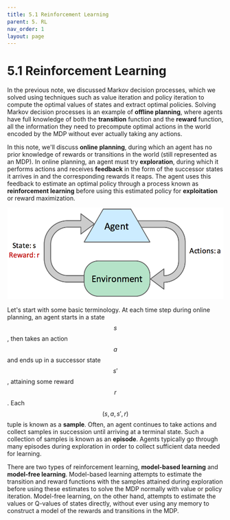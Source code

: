 ```yaml
---
title: 5.1 Reinforcement Learning
parent: 5. RL
nav_order: 1
layout: page
---
```


# 5.1 Reinforcement Learning

In the previous note, we discussed Markov decision processes, which we solved using techniques such as value iteration and policy iteration to compute the optimal values of states and extract optimal policies. Solving Markov decision processes is an example of **offline planning**, where agents have full knowledge of both the **transition** function and the **reward** function, all the information they need to precompute optimal actions in the world encoded by the MDP without ever actually taking any actions. 

In this note, we'll discuss **online planning**, during which an agent has no prior knowledge of rewards or transitions in the world (still represented as an MDP). In online planning, an agent must try **exploration**, during which it performs actions and receives **feedback** in the form of the successor states it arrives in and the corresponding rewards it reaps. The agent uses this feedback to estimate an optimal policy through a process known as **reinforcement learning** before using this estimated policy for **exploitation** or reward maximization.

![Feedback Loop](../assets/images/feedback-loop.png)

Let's start with some basic terminology. At each time step during online planning, an agent starts in a state $$s$$, then takes an action $$a$$ and ends up in a successor state $$s'$$, attaining some reward $$r$$. Each $$(s, a, s', r)$$ tuple is known as a **sample**. Often, an agent continues to take actions and collect samples in succession until arriving at a terminal state. Such a collection of samples is known as an **episode**. Agents typically go through many episodes during exploration in order to collect sufficient data needed for learning.

There are two types of reinforcement learning, **model-based learning** and **model-free learning**. Model-based learning attempts to estimate the transition and reward functions with the samples attained during exploration before using these estimates to solve the MDP normally with value or policy iteration. Model-free learning, on the other hand, attempts to estimate the values or Q-values of states directly, without ever using any memory to construct a model of the rewards and transitions in the MDP.
